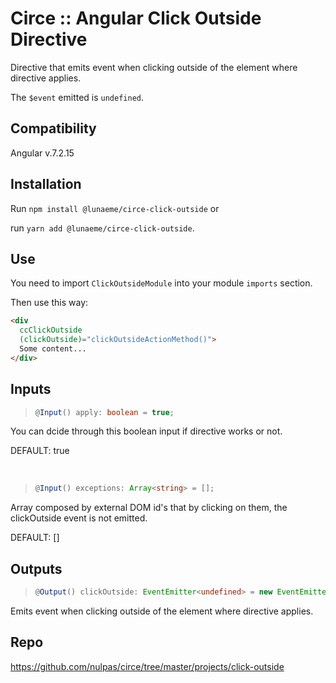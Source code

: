 # Circe :: Angular Click Outside Directive

Directive that emits event when clicking outside of the element where directive applies.

The `$event` emitted is `undefined`.

## Compatibility

Angular v.7.2.15

## Installation

Run `npm install @lunaeme/circe-click-outside` or

run `yarn add @lunaeme/circe-click-outside`.

## Use

You need to import `ClickOutsideModule` into your module `imports` section.

Then use this way:

```html
<div
  ccClickOutside
  (clickOutside)="clickOutsideActionMethod()">
  Some content...
</div>
```

## Inputs

>```typescript
> @Input() apply: boolean = true;
>```
You can dcide through this boolean input if directive works or not.

DEFAULT: true 


&nbsp;
>```typescript
> @Input() exceptions: Array<string> = [];
>```
Array composed by external DOM id's that by clicking on them, the clickOutside event is not emitted.

DEFAULT: []

## Outputs

>```typescript
> @Output() clickOutside: EventEmitter<undefined> = new EventEmitter();
>```
Emits event when clicking outside of the element where directive applies.

## Repo

<https://github.com/nulpas/circe/tree/master/projects/click-outside>
